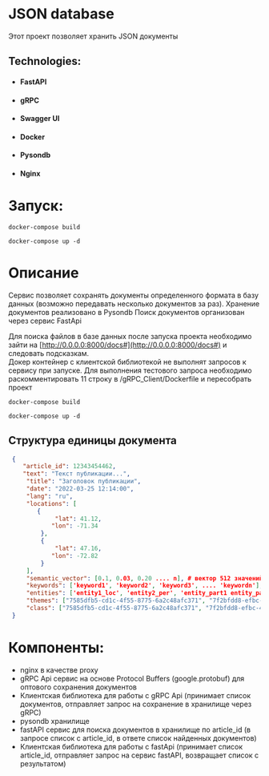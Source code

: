 
# JSON database
Этот проект позволяет хранить JSON документы

## Technologies:
- #### FastAPI <br/>
- #### gRPC <br/>
- #### Swagger UI <br/>
- #### Docker <br/>
- #### Pysondb <br/>
- #### Nginx

# Запуск:
```code
docker-compose build

docker-compose up -d 
```


# Описание

Сервис позволяет сохранять документы определенного формата в базу данных (возможно передавать несколько документов
за раз).
Хранение документов реализовано в Pysondb
Поиск документов организован через сервис FastApi

Для поиска файлов в базе данных после запуска проекта необходимо зайти на 
[http://0.0.0.0:8000/docs#](http://0.0.0.0:8000/docs#)
и следовать подсказкам.<br/>
Докер контейнер с клиентской библиотекой не выполнят запросов к сервису при запуске. Для выполнения тестового запроса
необходимо раскомментировать 11 строку в /gRPC_Client/Dockerfile и пересобрать проект
```code
docker-compose build

docker-compose up -d 
```

## Структура единицы документа
```json
 {
 	"article_id": 12343454462,
 	"text": "Текст публикации...",
     "title": "Заголовок публикации",
     "date": "2022-03-25 12:14:00",
     "lang": "ru",
     "locations": [
     	{
             "lat": 41.12,
 			"lon": -71.34
         },
         {
             "lat": 47.16,
 			"lon": -72.82
         }
     ],
     "semantic_vector": [0.1, 0.03, 0.20 .... n], # вектор 512 значений
     "keywords": ['keyword1', 'keyword2', 'keyword3', .... 'keywordn'],
     "entities": ['entity1_loc', 'entity2_per', 'entity_part1 entity_part2_work_of_art'],
     "themes": ["7585dfb5-cd1c-4f55-8775-6a2c48afc371", "7f2bfdd8-efbc-454d-ad62-c6d9351e7b77", ... n],
     "class": ["7585dfb5-cd1c-4f55-8775-6a2c48afc371", "7f2bfdd8-efbc-454d-ad62-c6d9351e7b77", ... n]
 }

```

# Компоненты:
- nginx в качестве proxy <br/>
- gRPC Api сервис на основе Protocol Buffers (google.protobuf) для оптового сохранения документов <br/>
- Клиентская библиотека для работы с gRPC Api (принимает список документов, отправляет запрос на сохранение в хранилище через gRPC)
- pysondb хранилище
- fastAPI сервис для поиска документов в хранилище по article_id (в запросе список с article_id, в ответе список найденных документов)
- Клиентская библиотека для работы с fastApi (принимает список article_id, отправляет запрос на сервис fastAPI, возвращает список с результатом)

